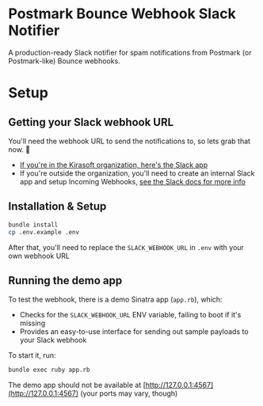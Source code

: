 # Postmark Bounce Webhook Slack Notifier

A production-ready Slack notifier for spam notifications from Postmark (or Postmark-like) Bounce webhooks.

# Setup

## Getting your Slack webhook URL

You'll need the webhook URL to send the notifications to, so lets grab that now. 💪

* [If you're in the Kirasoft organization, here's the Slack app](https://api.slack.com/apps/A04RUE88082/incoming-webhooks?)
* If you're outside the organization, you'll need to create an internal Slack app and setup Incoming Webhooks, [see the Slack docs for more info](https://api.slack.com/messaging/webhooks)

## Installation & Setup

```sh
bundle install
cp .env.example .env
```

After that, you'll need to replace the `SLACK_WEBHOOK_URL` in `.env` with your own webhook URL

## Running the demo app

To test the webhook, there is a demo Sinatra app (`app.rb`), which:

- Checks for the `SLACK_WEBHOOK_URL` ENV variable, failing to boot if it's missing
- Provides an easy-to-use interface for sending out sample payloads to your Slack webhook

To start it, run:

```sh
bundle exec ruby app.rb
```

The demo app should not be available at [http://127.0.0.1:4567](http://127.0.0.1:4567) (your ports may vary, though)